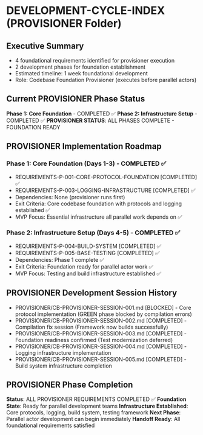 # DEVELOPMENT-CYCLE-INDEX (PROVISIONER Folder)

## Executive Summary
- 4 foundational requirements identified for provisioner execution
- 2 development phases for foundation establishment
- Estimated timeline: 1 week foundational development
- Role: Codebase Foundation Provisioner (executes before parallel actors)

## Current PROVISIONER Phase Status
**Phase 1: Core Foundation** - COMPLETED ✅
**Phase 2: Infrastructure Setup** - COMPLETED ✅
**PROVISIONER STATUS**: ALL PHASES COMPLETE - FOUNDATION READY

## PROVISIONER Implementation Roadmap

### Phase 1: Core Foundation (Days 1-3) - COMPLETED ✅
- REQUIREMENTS-P-001-CORE-PROTOCOL-FOUNDATION [COMPLETED] ✅
- REQUIREMENTS-P-003-LOGGING-INFRASTRUCTURE [COMPLETED] ✅
- Dependencies: None (provisioner runs first)
- Exit Criteria: Core codebase foundation with protocols and logging established ✅
- MVP Focus: Essential infrastructure all parallel work depends on ✅

### Phase 2: Infrastructure Setup (Days 4-5) - COMPLETED ✅
- REQUIREMENTS-P-004-BUILD-SYSTEM [COMPLETED] ✅
- REQUIREMENTS-P-005-BASE-TESTING [COMPLETED] ✅
- Dependencies: Phase 1 complete ✅
- Exit Criteria: Foundation ready for parallel actor work ✅
- MVP Focus: Testing and build infrastructure established ✅

## PROVISIONER Development Session History
- PROVISIONER/CB-PROVISIONER-SESSION-001.md [BLOCKED] - Core protocol implementation (GREEN phase blocked by compilation errors)
- PROVISIONER/CB-PROVISIONER-SESSION-002.md [COMPLETED] - Compilation fix session (Framework now builds successfully)
- PROVISIONER/CB-PROVISIONER-SESSION-003.md [COMPLETED] - Foundation readiness confirmed (Test modernization deferred)
- PROVISIONER/CB-PROVISIONER-SESSION-004.md [COMPLETED] - Logging infrastructure implementation
- PROVISIONER/CB-PROVISIONER-SESSION-005.md [COMPLETED] - Build system infrastructure completion

## PROVISIONER Phase Completion
**Status**: ALL PROVISIONER REQUIREMENTS COMPLETED ✅
**Foundation State**: Ready for parallel development teams
**Infrastructure Established**: Core protocols, logging, build system, testing framework
**Next Phase**: Parallel actor development can begin immediately
**Handoff Ready**: All foundational requirements satisfied